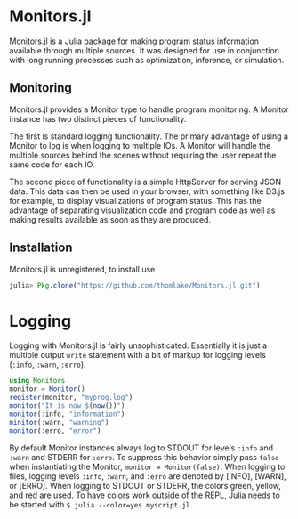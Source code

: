 # Monitors.jl
Monitors.jl is a Julia package for making program status information available through multiple sources.
It was designed for use in conjunction with long running processes such as optimization, inference, or simulation.

## Monitoring
Monitors.jl provides a Monitor type to handle program monitoring.
A Monitor instance has two distinct pieces of functionality.

The first is standard logging functionality. The primary advantage of
using a Monitor to log is when logging to multiple IOs. A Monitor will
handle the multiple sources behind the scenes without requiring the user
repeat the same code for each IO.

The second piece of functionality is a simple HttpServer for serving JSON data.
This data can then be used in your browser, with something like D3.js for example,
to display visualizations of program status. This has the advantage of separating
visualization code and program code as well as making results available as soon as they
are produced.

## Installation
Monitors.jl is unregistered, to install use
```julia
julia> Pkg.clone("https://github.com/thomlake/Monitors.jl.git")
```

# Logging
Logging with Monitors.jl is fairly unsophisticated. Essentially it is just a multiple
output `write` statement with a bit of markup for logging levels (`:info`, `:warn`, `:erro`).

```julia
using Monitors
monitor = Monitor()
register(monitor, "myprog.log")
monitor("It is now $(now())")
monitor(:info, "information")
minitor(:warn, "warning")
monitor(:erro, "error")
```

By default Monitor instances always log to STDOUT for levels `:info` and `:warn` and STDERR for `:erro`.
To suppress this behavior simply pass `false` when instantiating the Monitor, `monitor = Monitor(false)`.
When logging to files, logging levels `:info`, `:warn`, and `:erro` are denoted by [INFO], [WARN], or [ERRO].
When logging to STDOUT or STDERR, the colors green, yellow, and red are used. To have colors work outside of the
REPL, Julia needs to be started with `$ julia --color=yes myscript.jl`.
